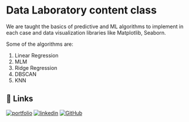 # Data Laboratory content class

 We are taught the basics of predictive and ML algorithms to implement in each case and data visualization libraries like Matplotlib, Seaborn.

Some of the algorithms are:

  1. Linear Regression
2. MLM
3. Ridge Regression
4. DBSCAN
5. KNN



## 🔗 Links
[![portfolio](https://img.shields.io/badge/my_portfolio-000?style=for-the-badge&logo=ko-fi&logoColor=white)](https://portfoliomatiasgangui.my.canva.site)
[![linkedin](https://img.shields.io/badge/linkedin-0A66C2?style=for-the-badge&logo=linkedin&logoColor=white)](https://www.linkedin.com/in/matias-gangui-660654175/)
[![GitHub](https://img.shields.io/badge/github-%23121011.svg?style=for-the-badge&logo=github&logoColor=white)](https://github.com/matias258)
